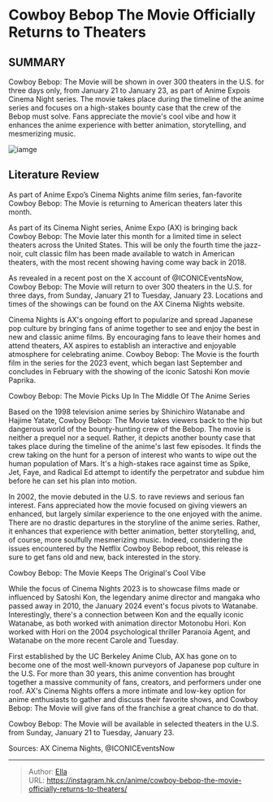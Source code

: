 # Cowboy Bebop The Movie Officially Returns to Theaters


## SUMMARY 



  Cowboy Bebop: The Movie will be shown in over 300 theaters in the U.S. for three days only, from January 21 to January 23, as part of Anime Expoìs Cinema Night series.   The movie takes place during the timeline of the anime series and focuses on a high-stakes bounty case that the crew of the Bebop must solve.   Fans appreciate the movie&#39;s cool vibe and how it enhances the anime experience with better animation, storytelling, and mesmerizing music.  

![iamge](https://static1.srcdn.com/wordpress/wp-content/uploads/2024/01/cowboy-bebop-the-movie_spike-friends.jpg)

## Literature Review

As part of Anime Expo’s Cinema Nights anime film series, fan-favorite Cowboy Bebop: The Movie is returning to American theaters later this month.




As part of its Cinema Night series, Anime Expo (AX) is bringing back Cowboy Bebop: The Movie later this month for a limited time in select theaters across the United States. This will be only the fourth time the jazz-noir, cult classic film has been made available to watch in American theaters, with the most recent showing having come way back in 2018.




As revealed in a recent post on the X account of @ICONICEventsNow, Cowboy Bebop: The Movie will return to over 300 theaters in the U.S. for three days, from Sunday, January 21 to Tuesday, January 23. Locations and times of the showings can be found on the AX Cinema Nights website.


 

Cinema Nights is AX&#39;s ongoing effort to popularize and spread Japanese pop culture by bringing fans of anime together to see and enjoy the best in new and classic anime films. By encouraging fans to leave their homes and attend theaters, AX aspires to establish an interactive and enjoyable atmosphere for celebrating anime. Cowboy Bebop: The Movie is the fourth film in the series for the 2023 event, which began last September and concludes in February with the showing of the iconic Satoshi Kon movie Paprika.





 Cowboy Bebop: The Movie Picks Up In The Middle Of The Anime Series 
          

Based on the 1998 television anime series by Shinichiro Watanabe and Hajime Yatate, Cowboy Bebop: The Movie takes viewers back to the hip but dangerous world of the bounty-hunting crew of the Bebop. The movie is neither a prequel nor a sequel. Rather, it depicts another bounty case that takes place during the timeline of the anime&#39;s last few episodes. It finds the crew taking on the hunt for a person of interest who wants to wipe out the human population of Mars. It&#39;s a high-stakes race against time as Spike, Jet, Faye, and Radical Ed attempt to identify the perpetrator and subdue him before he can set his plan into motion.

In 2002, the movie debuted in the U.S. to rave reviews and serious fan interest. Fans appreciated how the movie focused on giving viewers an enhanced, but largely similar experience to the one enjoyed with the anime. There are no drastic departures in the storyline of the anime series. Rather, it enhances that experience with better animation, better storytelling, and, of course, more soulfully mesmerizing music. Indeed, considering the issues encountered by the Netflix Cowboy Bebop reboot, this release is sure to get fans old and new, back interested in the story.






 Cowboy Bebop: The Movie Keeps The Original&#39;s Cool Vibe 
          

While the focus of Cinema Nights 2023 is to showcase films made or influenced by Satoshi Kon, the legendary anime director and mangaka who passed away in 2010, the January 2024 event&#39;s focus pivots to Watanabe. Interestingly, there&#39;s a connection between Kon and the equally iconic Watanabe, as both worked with animation director Motonobu Hori. Kon worked with Hori on the 2004 psychological thriller Paranoia Agent, and Watanabe on the more recent Carole and Tuesday.

First established by the UC Berkeley Anime Club, AX has gone on to become one of the most well-known purveyors of Japanese pop culture in the U.S. For more than 30 years, this anime convention has brought together a massive community of fans, creators, and performers under one roof. AX&#39;s Cinema Nights offers a more intimate and low-key option for anime enthusiasts to gather and discuss their favorite shows, and Cowboy Bebop: The Movie will give fans of the franchise a great chance to do that.




Cowboy Bebop: The Movie will be available in selected theaters in the U.S. from Sunday, January 21 to Tuesday, January 23.

Sources: AX Cinema Nights, @ICONICEventsNow



---

> Author: [Ella](https://instagram.hk.cn/)  
> URL: https://instagram.hk.cn/anime/cowboy-bebop-the-movie-officially-returns-to-theaters/  

